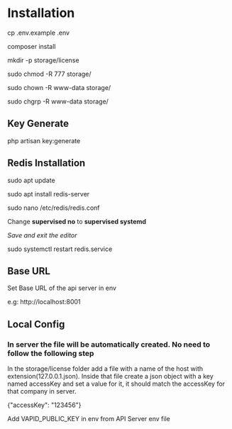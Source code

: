 # Installation

cp .env.example .env

composer install

mkdir -p storage/license

sudo chmod -R 777 storage/

sudo chown -R www-data storage/

sudo chgrp -R www-data storage/

## Key Generate

php artisan key:generate

## Redis Installation

sudo apt update

sudo apt install redis-server

sudo nano /etc/redis/redis.conf

Change **supervised no** to **supervised systemd**

*Save and exit the editor*

sudo systemctl restart redis.service

## Base URL

Set Base URL of the api server in env

e.g: http://localhost:8001

## Local Config

### In server the file will be automatically created. No need to follow the following step

In the storage/license folder add a file with a name of the host with extension(127.0.0.1.json). Inside that file create a json object with a key named accessKey and set a value for it, it should match the accessKey for that company in server. 

{"accessKey": "123456"}



Add VAPID_PUBLIC_KEY in env from API Server env file